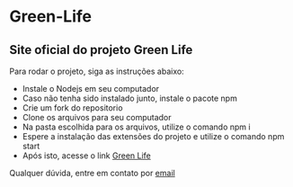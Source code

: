 # Green-Life

## Site oficial do projeto Green Life

Para rodar o projeto, siga as instruções abaixo:

- Instale o Nodejs em seu computador
- Caso não tenha sido instalado junto, instale o pacote npm
- Crie um fork do repositorio
- Clone os arquivos para seu computador 
- Na pasta escolhida para os arquivos, utilize o comando npm i
- Espere a instalação das extensões do projeto e utilize o comando npm start
- Após isto, acesse o link <a href="http://localhost:3000" alt="Green Life"> Green Life </a>

Qualquer dúvida, entre em contato por <a href="mailto:greenlifesustentavel@gmail.com"> email </a>
